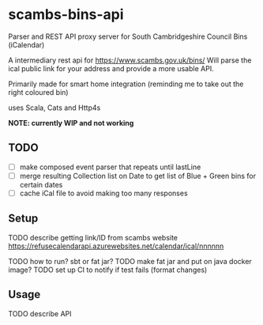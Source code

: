 # scambs-bins-api
Parser and REST API proxy server for South Cambridgeshire Council Bins (iCalendar)

A intermediary rest api for https://www.scambs.gov.uk/bins/
Will parse the ical public link for your address and provide a more usable API.

Primarily made for smart home integration (reminding me to take out the right coloured bin)

uses Scala, Cats and Http4s

**NOTE: currently WIP and not working**

## TODO
- [ ] make composed event parser that repeats until lastLine
- [ ] merge resulting Collection list on Date to get list of Blue + Green bins for certain dates
- [ ] cache iCal file to avoid making too many responses

## Setup
TODO describe getting link/ID from scambs website
   https://refusecalendarapi.azurewebsites.net/calendar/ical/nnnnnn

TODO how to run? sbt or fat jar?
TODO make fat jar and put on java docker image?
TODO set up CI to notify if test fails (format changes)

## Usage
TODO describe API
